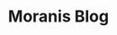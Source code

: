 ---
title: "Moranis Blog"
featured_image: "/image/EMountains.jpg"
description: "我爱你 像脉搏 像隐晦 像呼吸"
---